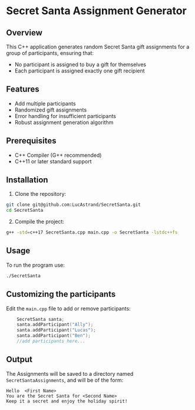 # Secret Santa Assignment Generator

## Overview

This C++ application generates random Secret Santa gift assignments for a group of participants, ensuring that:
- No participant is assigned to buy a gift for themselves
- Each participant is assigned exactly one gift recipient

## Features

- Add multiple participants
- Randomized gift assignments
- Error handling for insufficient participants
- Robust assignment generation algorithm

## Prerequisites

- C++ Compiler (G++ recommended)
- C++11 or later standard support

## Installation

1. Clone the repository:
```bash
git clone git@github.com:LucAstrand/SecretSanta.git
cd SecretSanta
```

2. Compile the project:

```bash
g++ -std=c++17 SecretSanta.cpp main.cpp -o SecretSanta -lstdc++fs
```

## Usage

To run the program use:

```bash
./SecretSanta
```

## Customizing the participants

Edit the `main.cpp` file to add or remove participants:

```cpp
    SecretSanta santa;
    santa.addParticipant("Ally");
    santa.addParticipant("Lucas");
    santa.addParticipant("Ben");
    //add participants here...
```

## Output 

The Assignments will be saved to a directory named `SecretSantaAssignments`, and will be of the form:

```
Hello  <First Name>
You are the Secret Santa for <Second Name>
Keep it a secret and enjoy the holiday spirit!
```

